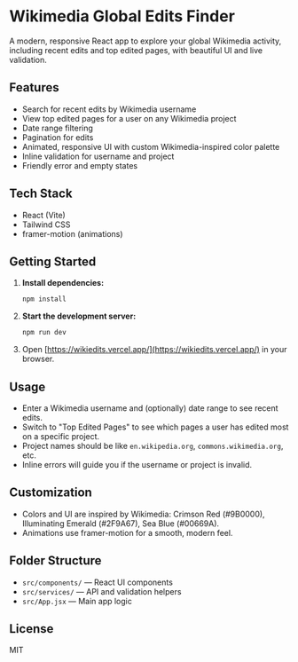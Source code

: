# Wikimedia Global Edits Finder

A modern, responsive React app to explore your global Wikimedia activity, including recent edits and top edited pages, with beautiful UI and live validation.

## Features

- Search for recent edits by Wikimedia username
- View top edited pages for a user on any Wikimedia project
- Date range filtering
- Pagination for edits
- Animated, responsive UI with custom Wikimedia-inspired color palette
- Inline validation for username and project
- Friendly error and empty states

## Tech Stack

- React (Vite)
- Tailwind CSS
- framer-motion (animations)

## Getting Started

1. **Install dependencies:**
   ```sh
   npm install
   ```
2. **Start the development server:**
   ```sh
   npm run dev
   ```
3. Open [https://wikiedits.vercel.app/](https://wikiedits.vercel.app/) in your browser.

## Usage

- Enter a Wikimedia username and (optionally) date range to see recent edits.
- Switch to "Top Edited Pages" to see which pages a user has edited most on a specific project.
- Project names should be like `en.wikipedia.org`, `commons.wikimedia.org`, etc.
- Inline errors will guide you if the username or project is invalid.

## Customization

- Colors and UI are inspired by Wikimedia: Crimson Red (#9B0000), Illuminating Emerald (#2F9A67), Sea Blue (#00669A).
- Animations use framer-motion for a smooth, modern feel.

## Folder Structure

- `src/components/` — React UI components
- `src/services/` — API and validation helpers
- `src/App.jsx` — Main app logic

## License

MIT
